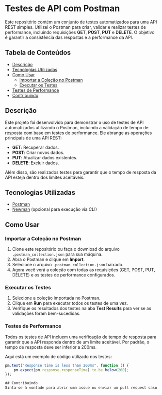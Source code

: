 # Testes de API com Postman

Este repositório contém um conjunto de testes automatizados para uma API REST simples. Utilizei o Postman para criar, validar e realizar testes de performance, incluindo requisições **GET**, **POST**, **PUT** e **DELETE**. O objetivo é garantir a consistência das respostas e a performance da API.

## Tabela de Conteúdos

- [Descrição](#descrição)
- [Tecnologias Utilizadas](#tecnologias-utilizadas)
- [Como Usar](#como-usar)
  - [Importar a Coleção no Postman](#importar-a-coleção-no-postman)
  - [Executar os Testes](#executar-os-testes)
- [Testes de Performance](#testes-de-performance)
- [Contribuindo](#contribuindo)

## Descrição

Este projeto foi desenvolvido para demonstrar o uso de testes de API automatizados utilizando o Postman, incluindo a validação de tempo de resposta com base em testes de performance. Ele abrange as operações principais de uma API REST:

- **GET**: Recuperar dados.
- **POST**: Criar novos dados.
- **PUT**: Atualizar dados existentes.
- **DELETE**: Excluir dados.

Além disso, são realizados testes para garantir que o tempo de resposta da API esteja dentro dos limites aceitáveis.

## Tecnologias Utilizadas

- [Postman](https://www.postman.com/)
- [Newman](https://github.com/postmanlabs/newman) (opcional para execução via CLI)

## Como Usar

### Importar a Coleção no Postman

1. Clone este repositório ou faça o download do arquivo `.postman_collection.json` para sua máquina.
2. Abra o Postman e clique em **Import**.
3. Selecione o arquivo `.postman_collection.json` baixado.
4. Agora você verá a coleção com todas as requisições (GET, POST, PUT, DELETE) e os testes de performance configurados.

### Executar os Testes
1. Selecione a coleção importada no Postman.
2. Clique em **Run** para executar todos os testes de uma vez.
3. Verifique os resultados dos testes na aba **Test Results** para ver se as validações foram bem-sucedidas.

### Testes de Performance
Todos os testes de API incluem uma verificação de tempo de resposta para garantir que a API responda dentro de um limite aceitável. Por padrão, o tempo de resposta deve ser inferior a 200ms.

Aqui está um exemplo de código utilizado nos testes:
```javascript
pm.test("Response time is less than 200ms", function () {
    pm.expect(pm.response.responseTime).to.be.below(200);
});

## Contribuindo
Sinta-se à vontade para abrir uma issue ou enviar um pull request caso queira sugerir melhorias ou correções.


